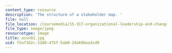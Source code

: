 ```yaml
---
content_type: resource
description: 'The structure of a stakeholder map. '
file: null
file_location: /coursemedia/15-317-organizational-leadership-and-change-summer-2009/f5af3d2c3188475f5ab02da69bea3cd9_assn01.jpg
file_type: image/jpeg
resourcetype: Image
title: assn01.jpg
uid: f5af3d2c-3188-475f-5ab0-2da69bea3cd9
---
```

